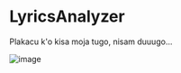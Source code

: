 # LyricsAnalyzer
Plakacu k'o kisa moja tugo, nisam duuugo...

![image](https://user-images.githubusercontent.com/2893522/231833004-8a173841-39c1-4862-bf5a-b74fa54c9eed.png)

[^note]: wordcloud wh should be included
